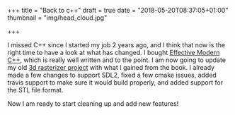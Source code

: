 +++
title = "Back to c++"
draft = true
date = "2018-05-20T08:37:05+01:00"
thumbnail = "img/head_cloud.jpg"

+++

I missed C++ since I started my job 2 years ago, and I think that now is the
right time to have a look at what has changed. I bought [Effective Modern
C++](http://shop.oreilly.com/product/0636920033707.do), which is really well
written and to the point. I am now going to update my old [3d rasterizer
project](https://github.com/blizarre/aff3d) with what I gained from the book. I
already made a few changes to support SDL2, fixed a few cmake issues, added
travis support to make sure it would build properly, and added support for the
STL file format.

Now I am ready to start cleaning up and add new features!
